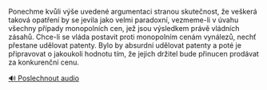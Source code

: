 
Ponechme kvůli výše uvedené argumentaci stranou skutečnost, že veškerá taková opatření by se jevila jako velmi paradoxní, vezmeme-li v úvahu všechny případy monopolních cen, jež jsou výsledkem právě vládních zásahů. Chce-li se vláda postavit proti monopolním cenám vynálezů, nechť přestane udělovat patenty. Bylo by absurdní udělovat patenty a poté je připravovat o jakoukoli hodnotu tím, že jejich držitel bude přinucen prodávat za konkurenční cenu.

[🔊 Poslechnout audio](/data/7-paragraphs/audio/chapter_152/para_008-Ponechme-kvli-ve-uveden-argumentaci-stranou-sk.mp3)
